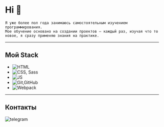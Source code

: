 # Hi 👋
```
Я уже более пол года занимаюсь самостоятельным изучением программирования.
Мое обучение основано на создании проектов – каждый раз, изучая что то новое, я сразу применяю знания на практике.
```
---
## Мой Stack

* ![HTML](https://img.shields.io/badge/HTML-blue)
* ![CSS, Sass](https://img.shields.io/badge/CSS,Sass-red)
* ![JS](https://img.shields.io/badge/JS-yellow)
* ![Git,GitHub](https://img.shields.io/badge/Git,GitHub-black)
* ![Webpack](https://img.shields.io/badge/Webpack-orange)
---
## Контакты
![[telegram](https://t.me/NikolaiNikola1)](https://img.shields.io/badge/Telegram-black??style=for-the-badge&logo=telegram)
